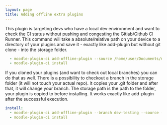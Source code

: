 ```yaml
---
layout: page
title: Adding offline extra plugins
---
```


This plugin is targeting devs who have a local dev environment and want to check the CI status without pushing and congesting
the Gitlab/Github CI Runner. This command will take a absolute/relative path on your device to a directory of your plugins 
and save it - exactly like add-plugin but without git clone - into the storage folder.

```yaml
  - moodle-plugin-ci add-offline-plugin --source /home/user/Documents/moodle-dev/local/<local-plugin-name>
  - moodle-plugin-ci install
```

If you cloned your plugins (and want to check out local branches) you can do that as well. There is a possibility to checkout
a branch in the storage folder (it will not touch your actual repo). It copies your .git folder and after that, it will change
your branch. The storage path is the path to the folder, your plugin is copied to before installing. It works exactly like
add-plugin after the successful execution.

```yaml
install:
  - moodle-plugin-ci add-offline-plugin --branch dev-testing --source --source <path-to-plugin> --storage moodle-plugin-ci-plugins
  - moodle-plugin-ci install
```